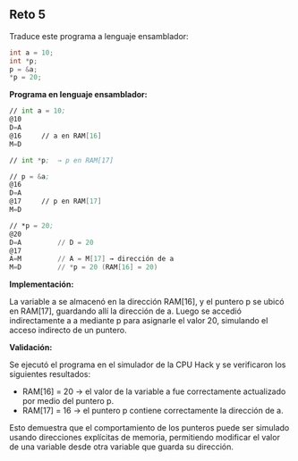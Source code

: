 ## Reto 5

Traduce este programa a lenguaje ensamblador:

```cpp
int a = 10;
int *p;
p = &a;
*p = 20;
```

**Programa en lenguaje ensamblador:**

```asm
// int a = 10;
@10
D=A
@16     // a en RAM[16]
M=D

// int *p;  → p en RAM[17]

// p = &a;
@16
D=A
@17     // p en RAM[17]
M=D

// *p = 20;
@20
D=A         // D = 20
@17
A=M         // A = M[17] → dirección de a
M=D         // *p = 20 (RAM[16] = 20)
```

**Implementación:** 

La variable a se almacenó en la dirección RAM[16], y el puntero p se ubicó en RAM[17], guardando allí la dirección de a. Luego se accedió indirectamente a a mediante p para asignarle el valor 20, simulando el acceso indirecto de un puntero.

**Validación:** 

Se ejecutó el programa en el simulador de la CPU Hack y se verificaron los siguientes resultados:

- RAM[16] = 20 → el valor de la variable a fue correctamente actualizado por medio del puntero p.
- RAM[17] = 16 → el puntero p contiene correctamente la dirección de a.

Esto demuestra que el comportamiento de los punteros puede ser simulado usando direcciones explícitas de memoria, permitiendo modificar el valor de una variable desde otra variable que guarda su dirección.
